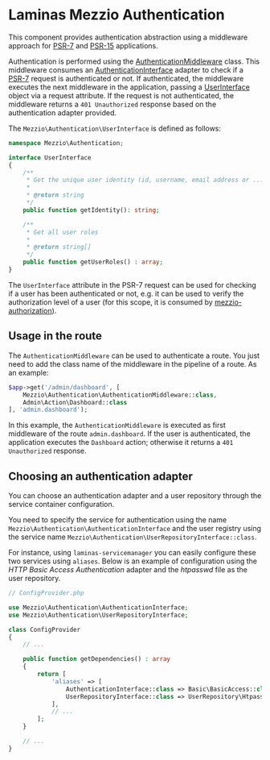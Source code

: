 # Laminas Mezzio Authentication

This component provides authentication abstraction using a middleware approach
for [PSR-7](http://www.php-fig.org/psr/psr-7/) and
[PSR-15](https://github.com/php-fig/fig-standards/tree/4b417c91b89fbedaf3283620ce432b6f51c80cc0/proposed/http-handlers)
applications.

Authentication is performed using the [AuthenticationMiddleware](https://github.com/mezzio/mezzio-authentication/blob/master/src/AuthenticationMiddleware.php)
class. This middleware consumes an [AuthenticationInterface](https://github.com/mezzio/mezzio-authentication/blob/master/src/AuthenticationInterface.php)
adapter to check if a [PSR-7](http://www.php-fig.org/psr/psr-7/) request is
authenticated or not. If authenticated, the middleware executes the next
middleware in the application, passing a [UserInterface](https://github.com/mezzio/mezzio-authentication/blob/master/src/UserInterface.php)
object via a request attribute. If the request is not authenticated, the
middleware returns a `401 Unauthorized` response based on the authentication
adapter provided.

The `Mezzio\Authentication\UserInterface` is defined as follows:

```php
namespace Mezzio\Authentication;

interface UserInterface
{
    /**
     * Get the unique user identity (id, username, email address or ...)
     *
     * @return string
     */
    public function getIdentity(): string;

    /**
     * Get all user roles
     *
     * @return string[]
     */
    public function getUserRoles() : array;
}
```

The `UserInterface` attribute in the PSR-7 request can be used for checking
if a user has been authenticated or not, e.g. it can be used to verify the
authorization level of a user (for this scope, it is consumed by
[mezzio-authorization](https://github.com/mezzio/mezzio-authorization)).

## Usage in the route

The `AuthenticationMiddleware` can be used to authenticate a route. You just
need to add the class name of the middleware in the pipeline of a route.
As an example:

```php
$app->get('/admin/dashboard', [
    Mezzio\Authentication\AuthenticationMiddleware::class,
    Admin\Action\Dashboard::class
], 'admin.dashboard');
```

In this example, the `AuthenticationMiddleware` is executed as first middleware
of the route `admin.dashboard`. If the user is authenticated, the application
executes the `Dashboard` action; otherwise it returns a `401 Unauthorized`
response.

## Choosing an authentication adapter

You can choose an authentication adapter and a user repository through the
service container configuration.

You need to specify the service for authentication using the name
`Mezzio\Authentication\AuthenticationInterface` and the user registry
using the service name `Mezzio\Authentication\UserRepositoryInterface::class`.

For instance, using `laminas-servicemanager` you can easily configure these two
services using `aliases`. Below is an example of configuration using the *HTTP
Basic Access Authentication* adapter and the *htpasswd* file as the user
repository.

```php
// ConfigProvider.php

use Mezzio\Authentication\AuthenticationInterface;
use Mezzio\Authentication\UserRepositoryInterface;

class ConfigProvider
{
    // ...

    public function getDependencies() : array
    {
        return [
            'aliases' => [
                AuthenticationInterface::class => Basic\BasicAccess::class,
                UserRepositoryInterface::class => UserRepository\Htpasswd::class
            ],
            // ...
        ];
    }

    // ...
}
```
